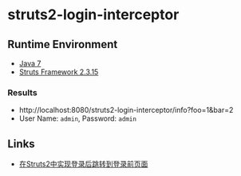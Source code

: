 # struts2-login-interceptor

## Runtime Environment
- [Java 7](http://www.oracle.com/technetwork/java/javase/downloads/jdk6downloads-1902814.html)
- [Struts Framework 2.3.15](http://struts.apache.org)

### Results
- http://localhost:8080/struts2-login-interceptor/info?foo=1&bar=2
- User Name: `admin`, Password: `admin`

## Links
- [在Struts2中实现登录后跳转到登录前页面](http://www.cnblogs.com/codeplus/archive/2011/08/09/2132248.html)